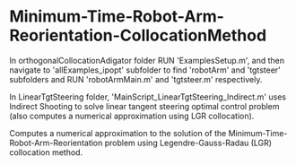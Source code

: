 # Minimum-Time-Robot-Arm-Reorientation-CollocationMethod
In orthogonalCollocationAdigator folder RUN 'ExamplesSetup.m', and then navigate to 'allExamples_ipopt' subfolder to find 'robotArm' and 'tgtsteer' subfolders and RUN 'robotArmMain.m' and 'tgtsteer.m' respectively. 

In LinearTgtSteering folder, 'MainScript_LinearTgtSteering_Indirect.m' uses Indirect Shooting to solve linear tangent steering optimal control problem (also computes a numerical approximation using LGR collocation).

Computes a numerical approximation to the solution of the Minimum-Time-Robot-Arm-Reorientation problem using Legendre-Gauss-Radau (LGR) collocation method.
